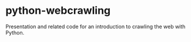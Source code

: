 # python-webcrawling
Presentation and related code for an introduction to crawling the web with Python.
